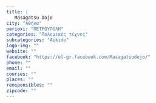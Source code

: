 ```yaml
---
title: |
   Masagatsu Dojo
city: "Αθήνα"
perioxi: "ΠΕΤΡΟΥΠΟΛΗ"
categories: "Πολεμικές τέχνες"
subcategories: "Aikido"
logo-img: ""
website: ""
facebook: "https://el-gr.facebook.com/Masagatsudojo/"
phone: ""
email: ""
courses: ""
places: ""
rensponsibles: ""
zipcode: ""
---
```




